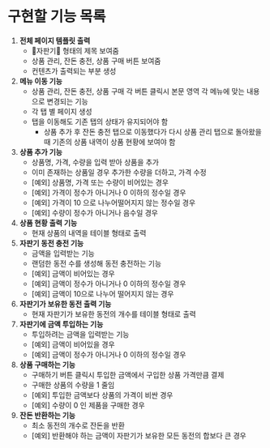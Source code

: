 # 구현할 기능 목록

1. **전체 페이지 템플릿 출력**
   * 🥤자판기🥤  형태의 제목 보여줌
   * 상품 관리, 잔돈 충전, 상품 구매 버튼 보여줌
   * 컨텐츠가 출력되는 부분 생성
2. **메뉴 이동 기능**
   * 상품 관리, 잔돈 충전, 상품 구매 각 버튼 클릭시 본문 영역 각 메뉴에 맞는 내용으로 변경되는 기능
   * 각 탭 별 페이지 생성
   * 탭을 이동해도 기존 탭의 상태가 유지되어야 함
     * 상품 추가 후 잔돈 충전 탭으로 이동했다가 다시 상품 관리 탭으로 돌아왔을 때 기존의 상품 내역이 상품 현황에 보여야 함
3. **상품 추가 기능**
   * 상품명, 가격, 수량을 입력 받아 상품을 추가
   * 이미 존재하는 상품일 경우 추가한 수량을 더하고, 가격 수정
   * [예외] 상품명, 가격 또는 수량이 비어있는 경우
   * [예외] 가격이 정수가 아니거나 0 이하의 정수일 경우
   * [예외] 가격이 10 으로 나누어떨어지지 않는 정수일 경우
   * [예외] 수량이 정수가 아니거나 음수일 경우
4. **상품 현황 출력 기능**
   * 현재 상품의 내역을 테이블 형태로 출력
5. **자판기 동전 충전 기능**
   * 금액을 입력받는 기능
   * 랜덤한 동전 수를 생성해 동전 충전하는 기능
   * [예외] 금액이 비어있는 경우
   * [예외] 금액이 정수가 아니거나 0 이하의 정수일 경우
   * [예외] 금액이 10으로 나누어 떨어지지 않는 경우
6. **자판기가 보유한 동전 출력 기능**
   * 현재 자판기가 보유한 동전의 개수를 테이블 형태로 출력
7. **자판기에 금액 투입하는 기능**
   * 투입하려는 금액을 입력받는 기능
   * [예외] 금액이 비어있을 경우
   * [예외] 금액이 정수가 아니거나 0 이하의 정수일 경우
8. **상품 구매하는 기능**
   * 구매하기 버튼 클릭시 투입한 금액에서 구입한 상품 가격만큼 결제
   * 구매한 상품의 수량을 1 줄임
   * [예외] 투입한 금액보다 상품의 가격이 비싼 경우
   * [예외] 수량이 0 인 제품을 구매한 경우
9. **잔돈 반환하는 기능**
   * 최소 동전의 개수로 잔돈을 반환
   * [예외] 반환해야 하는 금액이 자판기가 보유한 모든 동전의 합보다 큰 경우

